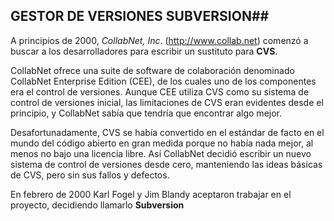 ## **GESTOR DE VERSIONES SUBVERSION**##

A principios de 2000, *CollabNet, Inc*. (http://www.collab.net) comenzó a buscar a los desarrolladores para escribir un sustituto para **CVS**.

CollabNet ofrece una suite de software de colaboración denominado CollabNet Enterprise Edition (CEE), de los cuales uno de los componentes era el control de versiones. Aunque CEE utiliza CVS como su sistema de control de versiones inicial, las limitaciones de CVS eran evidentes desde el principio, y CollabNet sabía que tendría que encontrar algo mejor. 

Desafortunadamente, CVS se había convertido en el estándar de facto en el mundo del código abierto en gran medida porque no había nada mejor, al menos no bajo una licencia libre. Así CollabNet decidió escribir un nuevo sistema de control de versiones desde cero, manteniendo las ideas básicas de CVS, pero sin sus fallos y defectos.

En febrero de 2000 Karl Fogel y Jim Blandy aceptaron trabajar en el proyecto, decidiendo llamarlo **Subversion**
